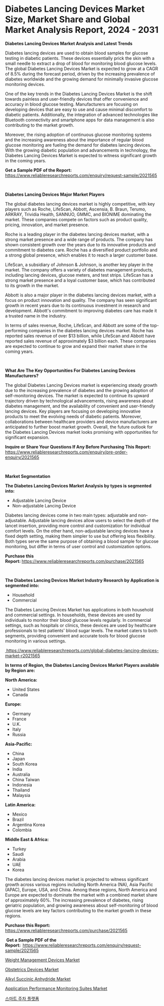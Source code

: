<p><h1>Diabetes Lancing Devices Market Size, Market Share and Global Market Analysis Report, 2024 - 2031</h1></p><p><strong>Diabetes Lancing Devices Market Analysis and Latest Trends</strong></p>
<p><p>Diabetes lancing devices are used to obtain blood samples for glucose testing in diabetic patients. These devices essentially prick the skin with a small needle to extract a drop of blood for monitoring blood glucose levels. The global Diabetes Lancing Devices Market is expected to grow at a CAGR of 8.5% during the forecast period, driven by the increasing prevalence of diabetes worldwide and the growing demand for minimally invasive glucose monitoring devices.</p><p>One of the key trends in the Diabetes Lancing Devices Market is the shift towards painless and user-friendly devices that offer convenience and accuracy in blood glucose testing. Manufacturers are focusing on developing devices that are easy to use and cause minimal discomfort to diabetic patients. Additionally, the integration of advanced technologies like Bluetooth connectivity and smartphone apps for data management is also contributing to the market growth.</p><p>Moreover, the rising adoption of continuous glucose monitoring systems and the increasing awareness about the importance of regular blood glucose monitoring are fueling the demand for diabetes lancing devices. With the growing diabetic population and advancements in technology, the Diabetes Lancing Devices Market is expected to witness significant growth in the coming years.</p></p>
<p><strong>Get a Sample PDF of the Report:&nbsp;</strong> <a href="https://www.reliableresearchreports.com/enquiry/request-sample/2021565">https://www.reliableresearchreports.com/enquiry/request-sample/2021565</a></p>
<p>&nbsp;</p>
<p><strong>Diabetes Lancing Devices Major Market Players</strong></p>
<p><p>The global diabetes lancing devices market is highly competitive, with key players such as Roche, LifeScan, Abbott, Ascensia, B. Braun, Terumo, ARKRAY, Trividia Health, SANNUO, GMMC, and BIONIME dominating the market. These companies compete on factors such as product quality, pricing, innovation, and market presence.</p><p>Roche is a leading player in the diabetes lancing devices market, with a strong market presence and a wide range of products. The company has shown consistent growth over the years due to its innovative products and commitment to diabetes care. Roche has a diversified product portfolio and a strong global presence, which enables it to reach a larger customer base.</p><p>LifeScan, a subsidiary of Johnson & Johnson, is another key player in the market. The company offers a variety of diabetes management products, including lancing devices, glucose meters, and test strips. LifeScan has a strong market presence and a loyal customer base, which has contributed to its growth in the market.</p><p>Abbott is also a major player in the diabetes lancing devices market, with a focus on product innovation and quality. The company has seen significant growth in recent years due to its continuous investment in research and development. Abbott's commitment to improving diabetes care has made it a trusted name in the industry.</p><p>In terms of sales revenue, Roche, LifeScan, and Abbott are some of the top-performing companies in the diabetes lancing devices market. Roche has reported sales revenue of over $13 billion, while LifeScan and Abbott have reported sales revenue of approximately $3 billion each. These companies are expected to continue to grow and expand their market share in the coming years.</p></p>
<p>&nbsp;</p>
<p><strong>What Are The Key Opportunities For Diabetes Lancing Devices Manufacturers?</strong></p>
<p><p>The global Diabetes Lancing Devices market is experiencing steady growth due to the increasing prevalence of diabetes and the growing adoption of self-monitoring devices. The market is expected to continue its upward trajectory driven by technological advancements, rising awareness about diabetes management, and the availability of convenient and user-friendly lancing devices. Key players are focusing on developing innovative products to meet the evolving needs of diabetic patients. Moreover, collaborations between healthcare providers and device manufacturers are anticipated to further boost market growth. Overall, the future outlook for the Diabetes Lancing Devices market looks promising with opportunities for significant expansion.</p></p>
<p><strong>Inquire or Share Your Questions If Any Before Purchasing This Report:</strong> <a href="https://www.reliableresearchreports.com/enquiry/pre-order-enquiry/2021565">https://www.reliableresearchreports.com/enquiry/pre-order-enquiry/2021565</a></p>
<p>&nbsp;</p>
<p><strong>Market Segmentation</strong></p>
<p><strong>The Diabetes Lancing Devices Market Analysis by types is segmented into:</strong></p>
<p><ul><li>Adjustable Lancing Device</li><li>Non-adjustable Lancing Device</li></ul></p>
<p><p>Diabetes lancing devices come in two main types: adjustable and non-adjustable. Adjustable lancing devices allow users to select the depth of the lancet insertion, providing more control and customization for individual comfort levels. On the other hand, non-adjustable lancing devices have a fixed depth setting, making them simpler to use but offering less flexibility. Both types serve the same purpose of obtaining a blood sample for glucose monitoring, but differ in terms of user control and customization options.</p></p>
<p><strong>Purchase this Report:&nbsp;</strong><a href="https://www.reliableresearchreports.com/purchase/2021565">https://www.reliableresearchreports.com/purchase/2021565</a></p>
<p>&nbsp;</p>
<p><strong>The Diabetes Lancing Devices Market Industry Research by Application is segmented into:</strong></p>
<p><ul><li>Household</li><li>Commercial</li></ul></p>
<p><p>The Diabetes Lancing Devices Market has applications in both household and commercial settings. In households, these devices are used by individuals to monitor their blood glucose levels regularly. In commercial settings, such as hospitals or clinics, these devices are used by healthcare professionals to test patients' blood sugar levels. The market caters to both segments, providing convenient and accurate tools for blood glucose monitoring in various settings.</p></p>
<p><a href="https://www.reliableresearchreports.com/global-diabetes-lancing-devices-market-r2021565">&nbsp;https://www.reliableresearchreports.com/global-diabetes-lancing-devices-market-r2021565</a></p>
<p><strong>In terms of Region, the Diabetes Lancing Devices Market Players available by Region are:</strong></p>
<p>
    <p> <strong> North America: </strong>
        <ul>
            <li>United States</li>
            <li>Canada</li>
        </ul>
        </p> 
    <p> <strong> Europe: </strong>
        <ul>
            <li>Germany</li>
            <li>France</li>
            <li>U.K.</li>
            <li>Italy</li>
            <li>Russia</li>
        </ul>
        </p> 
    <p> <strong> Asia-Pacific: </strong>
        <ul>
            <li>China</li>
            <li>Japan</li>
            <li>South Korea</li>
            <li>India</li>
            <li>Australia</li>
            <li>China Taiwan</li>
            <li>Indonesia</li>
            <li>Thailand</li>
            <li>Malaysia</li>
        </ul>
        </p> 
    <p> <strong> Latin America: </strong>
        <ul>
            <li>Mexico</li>
            <li>Brazil</li>
            <li>Argentina Korea</li>
            <li>Colombia</li>
        </ul>
        </p> 
    <p> <strong> Middle East & Africa: </strong>
        <ul>
            <li>Turkey</li>
            <li>Saudi</li>
            <li>Arabia</li>
            <li>UAE</li>
            <li>Korea</li>
        </ul>
    </p>
    </p>
<p><p>The diabetes lancing devices market is projected to witness significant growth across various regions including North America (NA), Asia Pacific (APAC), Europe, USA, and China. Among these regions, North America and Europe are expected to dominate the market with a combined market share of approximately 60%. The increasing prevalence of diabetes, rising geriatric population, and growing awareness about self-monitoring of blood glucose levels are key factors contributing to the market growth in these regions.</p></p>
<p><strong>Purchase this Report: </strong><a href="https://www.reliableresearchreports.com/purchase/2021565">https://www.reliableresearchreports.com/purchase/2021565</a></p>
<p>&nbsp;<strong>Get a Sample PDF of the Report:&nbsp;&nbsp;</strong><a href="https://www.reliableresearchreports.com/enquiry/request-sample/2021565">https://www.reliableresearchreports.com/enquiry/request-sample/2021565</a></p>
<p><strong></strong></p>
<p><p><a href="https://github.com/angelajermaine/Market-Research-Report-List-4/blob/main/weight-management-devices-market.md">Weight Management Devices Market</a></p><p><a href="https://github.com/brendafegmorris532/Market-Research-Report-List-2/blob/main/obstetrics-devices-market.md">Obstetrics Devices Market</a></p><p><a href="https://www.linkedin.com/pulse/alkyl-succinic-anhydride-market-size-growing-cagr-63-report-z971e?trackingId=15GYFQZvRmq4t5jraim6Rg%3D%3D">Alkyl Succinic Anhydride Market</a></p><p><a href="https://issuu.com/reportprime-2/docs/application-performance-monitoring-suites-market-s">Application Performance Monitoring Suites Market</a></p><p><a href="https://medium.com/@gabrielblanda5656/%EC%8A%A4%EB%A7%88%ED%8A%B8-%EC%A3%BC%EC%B0%A8-%ED%94%8C%EB%9E%AB%ED%8F%BC-%EC%8B%9C%EC%9E%A5-%EC%A1%B0%EC%82%AC-%EB%B3%B4%EA%B3%A0%EC%84%9C%EC%97%90%EB%8A%94-2024%EB%85%84%EB%B6%80%ED%84%B0-2031%EB%85%84%EA%B9%8C%EC%A7%80-5-7-cagr-%EC%98%88%EC%B8%A1%EB%90%9C-%EC%8B%9C%EC%9E%A5-%EA%B7%9C%EB%AA%A8-%EC%A0%90%EC%9C%A0%EC%9C%A8-%EB%B0%8F-%EC%84%B1%EC%9E%A5%EB%A5%A0%EC%97%90-%EB%8C%80%ED%95%9C-%EB%B6%84%EC%84%9D%EC%9D%B4-%ED%8F%AC%ED%95%A8%EB%90%98%EC%96%B4-%EC%9E%88%EC%8A%B5%EB%8B%88%EB%8B%A4-c638e2f351f4">스마트 주차 플랫폼</a></p></p>